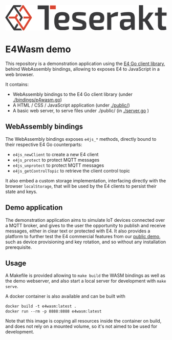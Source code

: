 ![alt text](logo.png)

# E4Wasm demo

This repository is a demonstration application using the [E4 Go client library](https://github.com/teserakt-io/e4go), behind WebAssembly bindings, allowing to exposes E4 to JavaScript in a web browser.

It contains:
- WebAssembly bindings to the E4 Go client library (under [./bindings/e4wasm.go](./bindings/e4wasm.go))
- A HTML / CSS / JavaScript application (under [./public/](./public/))
- A basic web server, to serve files under ./public/ (in [./server.go](./server.go) )

## WebAssembly bindings

The WebAssembly bindings exposes `e4js_*` methods, directly bound to their respective E4 Go counterparts:

- `e4js_newClient` to create a new E4 client
- `e4js_protect` to protect MQTT messages
- `e4js_unprotect` to protect MQTT messages
- `e4js_getControlTopic` to retrieve the client control topic

It also embed a custom storage implementation, interfacing directly with the browser `localStorage`, that will be used by the E4 clients to persist their state and keys.

## Demo application

The demonstration application aims to simulate IoT devices connected over a MQTT broker, and gives to the user the opportunity to publish and receive messages, either in clear text or protected with E4. It also provides a platform to further test the E4 commercial features from our [public demo](https://console.demo.teserakt.io), such as device provisioning and key rotation, and so without any installation prerequisite.

## Usage

A Makefile is provided allowing to `make build` the WASM bindings as well as the demo webserver, and also start a local server for development with `make serve`.

A docker container is also available and can be built with
```
docker build -t e4wasm:latest .
docker run --rm -p 8888:8888 e4wasm:latest
```

Note that this image is copying all resources inside the container on build, and does not rely on a mounted volume, so it's not aimed to be used for development.
